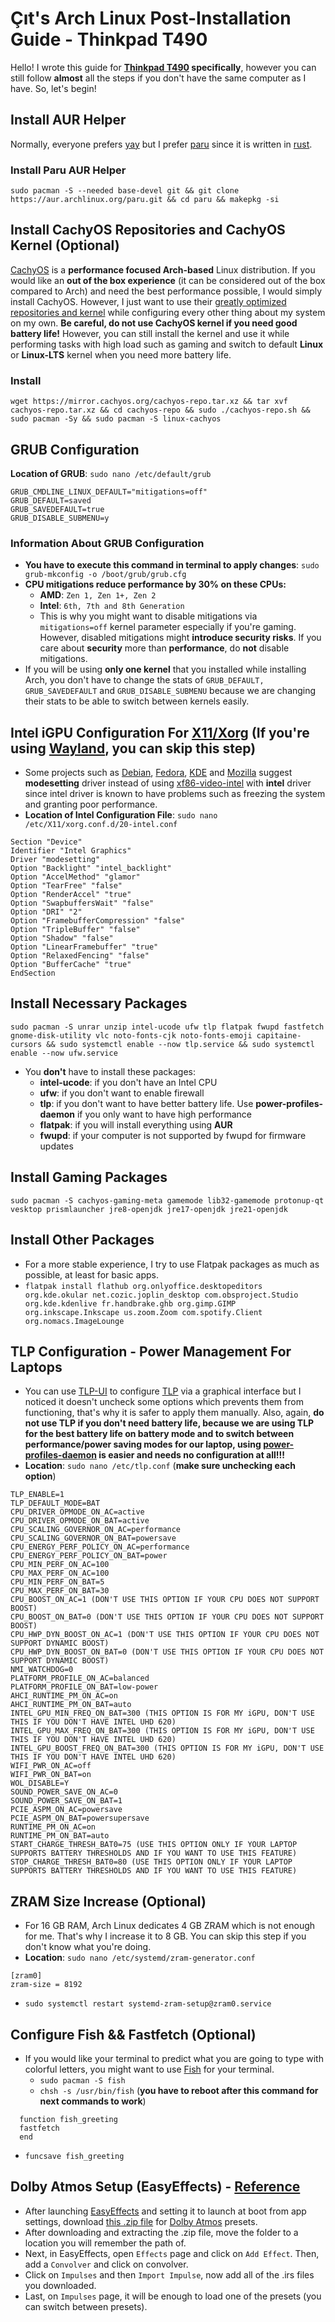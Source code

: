 # Çıt's Arch Linux Post-Installation Guide - Thinkpad T490
Hello! I wrote this guide for **[Thinkpad T490](https://psref.lenovo.com/syspool/Sys/PDF/ThinkPad/ThinkPad_T490/ThinkPad_T490_Spec.PDF) specifically**, however you can still follow **almost** all the steps if you don't have the same computer as I have. So, let's begin!

## Install AUR Helper
Normally, everyone prefers [yay](https://github.com/Jguer/yay) but I prefer [paru](https://github.com/Morganamilo/paru) since it is written in [rust](https://www.rust-lang.org/).
### Install Paru AUR Helper
`sudo pacman -S --needed base-devel git && git clone https://aur.archlinux.org/paru.git && cd paru && makepkg -si`
## Install CachyOS Repositories and CachyOS Kernel (Optional)
[CachyOS](https://cachyos.org/) is a **performance focused Arch-based** Linux distribution. If you would like an **out of the box experience** (it can be considered out of the box compared to Arch) and need the best performance possible, I would simply install CachyOS. However, I just want to use their [greatly optimized repositories and kernel](https://github.com/CachyOS/linux-cachyos#cachyos-repositories) while configuring every other thing about my system on my own. **Be careful, do not use CachyOS kernel if you need good battery life!** However, you can still install the kernel and use it while performing tasks with high load such as gaming and switch to default **Linux** or **Linux-LTS** kernel when you need more battery life.
### Install
`wget https://mirror.cachyos.org/cachyos-repo.tar.xz && tar xvf cachyos-repo.tar.xz && cd cachyos-repo && sudo ./cachyos-repo.sh && sudo pacman -Sy && sudo pacman -S linux-cachyos`
## GRUB Configuration
**Location of GRUB**: `sudo nano /etc/default/grub`
```
GRUB_CMDLINE_LINUX_DEFAULT="mitigations=off"
GRUB_DEFAULT=saved
GRUB_SAVEDEFAULT=true
GRUB_DISABLE_SUBMENU=y
```
### Information About GRUB Configuration
- **You have to execute this command in terminal to apply changes**: `sudo grub-mkconfig -o /boot/grub/grub.cfg`
- **CPU mitigations reduce performance by 30% on these CPUs:**
  - **AMD**: `Zen 1, Zen 1+, Zen 2`
  - **Intel**: `6th, 7th and 8th Generation`
  - This is why you might want to disable mitigations via `mitigations=off` kernel parameter especially if you're gaming. However, disabled mitigations might **introduce security risks**. If you care about **security** more than **performance**, do **not** disable mitigations.
- If you will be using **only one kernel** that you installed while installing Arch, you don't have to change the stats of `GRUB_DEFAULT, GRUB_SAVEDEFAULT` and `GRUB_DISABLE_SUBMENU` because we are changing their stats to be able to switch between kernels easily.
## Intel iGPU Configuration For [X11/Xorg](https://www.x.org/wiki/) (If you're using [Wayland](https://wayland.freedesktop.org/), you can skip this step)
- Some projects such as [Debian](https://www.phoronix.com/news/Ubuntu-Debian-Abandon-Intel-DDX), [Fedora](https://www.phoronix.com/news/Fedora-Xorg-Intel-DDX-Switch), [KDE](https://community.kde.org/Plasma/5.9_Errata#Intel_GPUs) and [Mozilla](https://bugzilla.mozilla.org/show_bug.cgi?id=1710400) suggest **modesetting** driver instead of using [xf86-video-intel](https://archlinux.org/packages/?name=xf86-video-intel) with **intel** driver since intel driver is known to have problems such as freezing the system and granting poor performance.
- **Location of Intel Configuration File**: `sudo nano /etc/X11/xorg.conf.d/20-intel.conf`
```
Section "Device"
Identifier "Intel Graphics"
Driver "modesetting"
Option "Backlight" "intel_backlight"
Option "AccelMethod" "glamor"
Option "TearFree" "false"
Option "RenderAccel" "true"
Option "SwapbuffersWait" "false"
Option "DRI" "2"
Option "FramebufferCompression" "false"
Option "TripleBuffer" "false"
Option "Shadow" "false"
Option "LinearFramebuffer" "true"
Option "RelaxedFencing" "false"
Option "BufferCache" "true"
EndSection
```
## Install Necessary Packages
`sudo pacman -S unrar unzip intel-ucode ufw tlp flatpak fwupd fastfetch gnome-disk-utility vlc noto-fonts-cjk noto-fonts-emoji capitaine-cursors && sudo systemctl enable --now tlp.service && sudo systemctl enable --now ufw.service`
- You **don't** have to install these packages:
  - **intel-ucode**: if you don't have an Intel CPU
  - **ufw**: if you don't want to enable firewall
  - **tlp**: if you don't want to have better battery life. Use **power-profiles-daemon** if you only want to have high performance
  - **flatpak**: if you will install everything using **AUR**
  - **fwupd**: if your computer is not supported by fwupd for firmware updates
## Install Gaming Packages
`sudo pacman -S cachyos-gaming-meta gamemode lib32-gamemode protonup-qt vesktop prismlauncher jre8-openjdk jre17-openjdk jre21-openjdk`
## Install Other Packages
- For a more stable experience, I try to use Flatpak packages as much as possible, at least for basic apps.
- `flatpak install flathub org.onlyoffice.desktopeditors org.kde.okular net.cozic.joplin_desktop com.obsproject.Studio org.kde.kdenlive fr.handbrake.ghb org.gimp.GIMP org.inkscape.Inkscape us.zoom.Zoom com.spotify.Client org.nomacs.ImageLounge`
## TLP Configuration - Power Management For Laptops
- You can use [TLP-UI](https://aur.archlinux.org/packages/tlpui) to configure [TLP](https://linrunner.de/tlp/index.html) via a graphical interface but I noticed it doesn't uncheck some options which prevents them from functioning, that's why it is safer to apply them manually. Also, again, **do not use TLP if you don't need battery life, because we are using TLP for the best battery life on battery mode and to switch between performance/power saving modes for our laptop, using [power-profiles-daemon](https://github.com/Rongronggg9/power-profiles-daemon) is easier and needs no configuration at all!!!**
- **Location**: `sudo nano /etc/tlp.conf` (**make sure unchecking each option**)
```
TLP_ENABLE=1
TLP_DEFAULT_MODE=BAT
CPU_DRIVER_OPMODE_ON_AC=active
CPU_DRIVER_OPMODE_ON_BAT=active
CPU_SCALING_GOVERNOR_ON_AC=performance
CPU_SCALING_GOVERNOR_ON_BAT=powersave
CPU_ENERGY_PERF_POLICY_ON_AC=performance
CPU_ENERGY_PERF_POLICY_ON_BAT=power
CPU_MIN_PERF_ON_AC=100
CPU_MAX_PERF_ON_AC=100
CPU_MIN_PERF_ON_BAT=5
CPU_MAX_PERF_ON_BAT=30
CPU_BOOST_ON_AC=1 (DON'T USE THIS OPTION IF YOUR CPU DOES NOT SUPPORT BOOST)
CPU_BOOST_ON_BAT=0 (DON'T USE THIS OPTION IF YOUR CPU DOES NOT SUPPORT BOOST)
CPU_HWP_DYN_BOOST_ON_AC=1 (DON'T USE THIS OPTION IF YOUR CPU DOES NOT SUPPORT DYNAMIC BOOST)
CPU_HWP_DYN_BOOST_ON_BAT=0 (DON'T USE THIS OPTION IF YOUR CPU DOES NOT SUPPORT DYNAMIC BOOST)
NMI_WATCHDOG=0
PLATFORM_PROFILE_ON_AC=balanced
PLATFORM_PROFILE_ON_BAT=low-power
AHCI_RUNTIME_PM_ON_AC=on
AHCI_RUNTIME_PM_ON_BAT=auto
INTEL_GPU_MIN_FREQ_ON_BAT=300 (THIS OPTION IS FOR MY iGPU, DON'T USE THIS IF YOU DON'T HAVE INTEL UHD 620)
INTEL_GPU_MAX_FREQ_ON_BAT=300 (THIS OPTION IS FOR MY iGPU, DON'T USE THIS IF YOU DON'T HAVE INTEL UHD 620)
INTEL_GPU_BOOST_FREQ_ON_BAT=300 (THIS OPTION IS FOR MY iGPU, DON'T USE THIS IF YOU DON'T HAVE INTEL UHD 620)
WIFI_PWR_ON_AC=off
WIFI_PWR_ON_BAT=on
WOL_DISABLE=Y
SOUND_POWER_SAVE_ON_AC=0
SOUND_POWER_SAVE_ON_BAT=1
PCIE_ASPM_ON_AC=powersave
PCIE_ASPM_ON_BAT=powersupersave
RUNTIME_PM_ON_AC=on
RUNTIME_PM_ON_BAT=auto
START_CHARGE_THRESH_BAT0=75 (USE THIS OPTION ONLY IF YOUR LAPTOP SUPPORTS BATTERY THRESHOLDS AND IF YOU WANT TO USE THIS FEATURE)
STOP_CHARGE_THRESH_BAT0=80 (USE THIS OPTION ONLY IF YOUR LAPTOP SUPPORTS BATTERY THRESHOLDS AND IF YOU WANT TO USE THIS FEATURE)
```
## ZRAM Size Increase (Optional) 
- For 16 GB RAM, Arch Linux dedicates 4 GB ZRAM which is not enough for me. That's why I increase it to 8 GB. You can skip this step if you don't know what you're doing.
- **Location**: `sudo nano /etc/systemd/zram-generator.conf`
```
[zram0]
zram-size = 8192
```
- `sudo systemctl restart systemd-zram-setup@zram0.service`
## Configure Fish && Fastfetch (Optional)
- If you would like your terminal to predict what you are going to type with colorful letters, you might want to use [Fish](https://fishshell.com/) for your terminal.
  - `sudo pacman -S fish`
  - `chsh -s /usr/bin/fish` (**you have to reboot after this command for next commands to work**)
```
  function fish_greeting
  fastfetch
  end
```
  - `funcsave fish_greeting`
## Dolby Atmos Setup (EasyEffects) - [Reference](https://www.reddit.com/r/thinkpad/comments/q5pt38/x1_extreme_gen_4_dolby_atmos_setup_for_linux/)
- After launching [EasyEffects](https://github.com/wwmm/easyeffects) and setting it to launch at boot from app settings, download [this .zip file](https://www.mediafire.com/file/qt9znutry7fgzk7/dolby.zip/file) for [Dolby Atmos](https://www.dolby.com/technologies/dolby-atmos/) presets.
- After downloading and extracting the .zip file, move the folder to a location you will remember the path of.
- Next, in EasyEffects, open `Effects` page and click on `Add Effect`. Then, add a `Convolver` and click on convolver.
- Click on `Impulses` and then `Import Impulse`, now add all of the .irs files you downloaded.
- Last, on `Impulses` page, it will be enough to load one of the presets (you can switch between presets).
